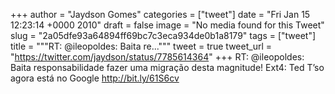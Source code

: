 
+++
author = "Jaydson Gomes"
categories = ["tweet"]
date = "Fri Jan 15 12:23:14 +0000 2010"
draft = false
image = "No media found for this Tweet"
slug = "2a05dfe93a64894ff69bc7c3eca934de0b1a8179"
tags = ["tweet"]
title = """RT: @ileopoldes: Baita re..."""
tweet = true
tweet_url = "https://twitter.com/jaydson/status/7785614364"
+++
RT: @ileopoldes: Baita responsabilidade fazer uma migração desta magnitude! Ext4: Ted T’so agora está no Google http://bit.ly/61S6cv
